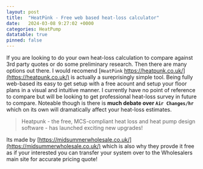 ```yaml
---
layout: post
title:  "HeatPünk - Free web based heat-loss calculator"
date:   2024-03-08 9:27:02 +0000
categories: HeatPump
datatable: true
pinned: false
---
```


If you are looking to do your own heat-loss calculation to compare against 3rd party quotes or do some preliminary research.
Then there are many options out there. I would recomend [`HeatPünk` https://heatpunk.co.uk/](https://heatpunk.co.uk/) is actually a sureprisingly simple tool. Being fully web-based 
its easy to get setup with a free acount and setup your floor plans in a visual and intuitive manner. I currently have no point of reference to compare but will be looking to get professional
 heat-loss survey in future to compare. Noteable though is there is **much debate over `Air Changes/hr`** which on its own will dramatically affect your heat-loss estimates.

> Heatpunk - the free, MCS-compliant heat loss and heat pump design software - has launched exciting new upgrades!

Its made by [https://midsummerwholesale.co.uk/](https://midsummerwholesale.co.uk/)
which is also why they provde it free as if your interested you can transfer your system over to the Wholesalers main site for accurate pricing quote!


